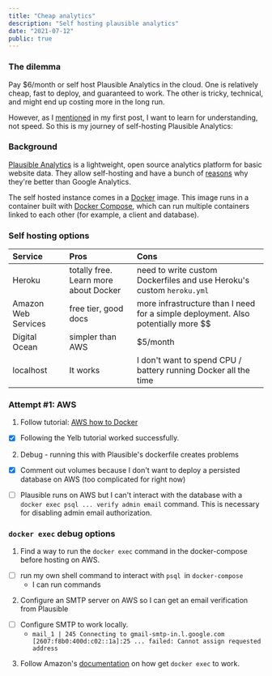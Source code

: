 ```yaml
---
title: "Cheap analytics"
description: "Self hosting plausible analytics"
date: "2021-07-12"
public: true
---
```


### The dilemma

Pay $6/month or self host Plausible Analytics in the cloud. One is relatively cheap, fast to deploy, and guaranteed to work. The other is tricky, technical, and might end up costing more in the long run.

However, as I [mentioned](hello-world.html) in my first post, I want to learn for understanding, not speed. So this is my journey of self-hosting Plausible Analytics:

### Background
[Plausible Analytics](plausible) is a lightweight, open source analytics platform for basic website data. They allow self-hosting and have a bunch of [reasons](reasons) why they're better than Google Analytics.

The self hosted instance comes in a [Docker](docker) image. This image runs in a container built with [Docker Compose](compose), which can run multiple containers linked to each other (for example, a client and database).

### Self hosting options

| Service        | Pros           | Cons     |
| :------------- | :------------- | :------------- |
| Heroku       | totally free. Learn more about Docker       | need to write custom Dockerfiles and use Heroku's custom `heroku.yml`       |
| Amazon Web Services       | free tier, good docs       | more infrastructure than I need for a simple deployment. Also potentially more $$       |
| Digital Ocean       |   simpler than AWS    | $5/month        |
| localhost       | It works       | I don't want to spend CPU / battery running Docker all the time       |

### Attempt #1: AWS

1. Follow tutorial: [AWS how to Docker](https://aws.amazon.com/blogs/containers/deploy-applications-on-amazon-ecs-using-docker-compose/)
  - [x] Following the Yelb tutorial worked successfully.
2. Debug - running this with Plausible's dockerfile creates problems
  - [x] Comment out volumes because I don't want to deploy a persisted database on AWS (too complicated for right now)
  - [ ] Plausible runs on AWS but I can't interact with the database with a `docker exec psql ... verify admin email` command. This is necessary for disabling admin email authorization.


### `docker exec` debug options
1. Find a way to run the `docker exec` command in the docker-compose before hosting on AWS.
  - [ ] run my own shell command to interact with `psql `in `docker-compose`
    * I can run commands
2. Configure an SMTP server on AWS so I can get an email verification from Plausible
  - [ ] Configure SMTP to work locally.
      * `mail_1 | 245 Connecting to gmail-smtp-in.l.google.com [2607:f8b0:400d:c02::1a]:25 ... failed: Cannot assign requested address`

3. Follow Amazon's [documentation](https://docs.aws.amazon.com/AmazonECS/latest/developerguide/ecs-exec.html) on how get `docker exec` to work.
